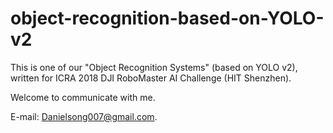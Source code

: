 # object-recognition-based-on-YOLO-v2
This is one of our "Object Recognition Systems" (based on YOLO v2), written for ICRA 2018 DJI RoboMaster AI Challenge (HIT Shenzhen).

Welcome to communicate with me.

E-mail: Danielsong007@gmail.com.

